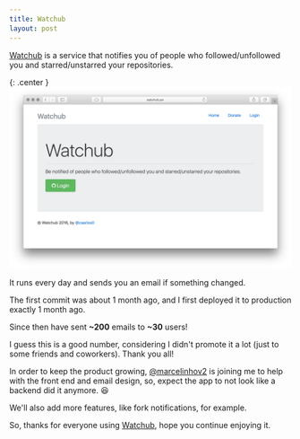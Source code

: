 ```yaml
---
title: Watchub
layout: post
---
```


[Watchub][wh] is a service that notifies you of people who followed/unfollowed
you and starred/unstarred your repositories.

{: .center }
![Watchub screenshot](/public/images/watchub.png)

It runs every day and sends you an email if something changed.

The first commit was about 1 month ago, and I first deployed it to
production exactly 1 month ago.

Since then have sent **~200** emails to **~30** users!

I guess this is a good number, considering I didn't promote it a lot (just
to some friends and coworkers). Thank you all!

In order to keep the product growing,
[@marcelinhov2](https://github.com/marcelinhov2) is joining me to help with
the front end and email design, so, expect the app to not look like a
backend did it anymore. :laughing:

We'll also add more features, like fork notifications, for example.

So, thanks for everyone using [Watchub][wh], hope you continue enjoying it.

[wh]: http://watchub.pw
